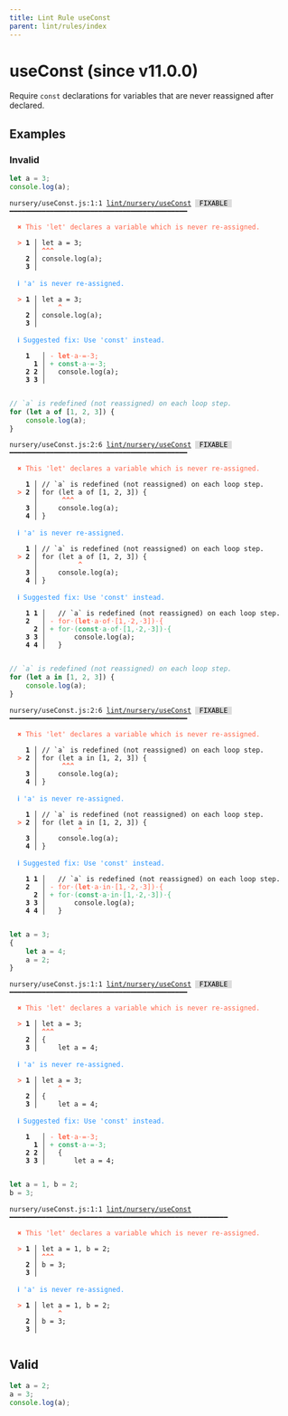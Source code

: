 ```yaml
---
title: Lint Rule useConst
parent: lint/rules/index
---
```


# useConst (since v11.0.0)

Require `const` declarations for variables that are never reassigned after declared.

## Examples

### Invalid

```jsx
let a = 3;
console.log(a);
```

<pre class="language-text"><code class="language-text">nursery/useConst.js:1:1 <a href="https://docs.rome.tools/lint/rules/useConst">lint/nursery/useConst</a> <span style="color: #000; background-color: #ddd;"> FIXABLE </span> ━━━━━━━━━━━━━━━━━━━━━━━━━━━━━━━━━━━━━━━━━━━━

<strong><span style="color: Tomato;">  </span></strong><strong><span style="color: Tomato;">✖</span></strong> <span style="color: Tomato;">This 'let' declares a variable which is never re-assigned.</span>
  
<strong><span style="color: Tomato;">  </span></strong><strong><span style="color: Tomato;">&gt;</span></strong> <strong>1 │ </strong>let a = 3;
   <strong>   │ </strong><strong><span style="color: Tomato;">^</span></strong><strong><span style="color: Tomato;">^</span></strong><strong><span style="color: Tomato;">^</span></strong>
    <strong>2 │ </strong>console.log(a);
    <strong>3 │ </strong>
  
<strong><span style="color: rgb(38, 148, 255);">  </span></strong><strong><span style="color: rgb(38, 148, 255);">ℹ</span></strong> <span style="color: rgb(38, 148, 255);">'a' is never re-assigned.</span>
  
<strong><span style="color: Tomato;">  </span></strong><strong><span style="color: Tomato;">&gt;</span></strong> <strong>1 │ </strong>let a = 3;
   <strong>   │ </strong>    <strong><span style="color: Tomato;">^</span></strong>
    <strong>2 │ </strong>console.log(a);
    <strong>3 │ </strong>
  
<strong><span style="color: rgb(38, 148, 255);">  </span></strong><strong><span style="color: rgb(38, 148, 255);">ℹ</span></strong> <span style="color: rgb(38, 148, 255);">Suggested fix</span><span style="color: rgb(38, 148, 255);">: </span><span style="color: rgb(38, 148, 255);">Use 'const' instead.</span>
  
    <strong>1</strong>  <strong> │ </strong><span style="color: Tomato;">-</span> <span style="color: Tomato;"><strong>l</strong></span><span style="color: Tomato;"><strong>e</strong></span><span style="color: Tomato;"><strong>t</strong></span><span style="color: Tomato;"><span style="opacity: 0.8;">·</span></span><span style="color: Tomato;">a</span><span style="color: Tomato;"><span style="opacity: 0.8;">·</span></span><span style="color: Tomato;">=</span><span style="color: Tomato;"><span style="opacity: 0.8;">·</span></span><span style="color: Tomato;">3</span><span style="color: Tomato;">;</span>
      <strong>1</strong><strong> │ </strong><span style="color: MediumSeaGreen;">+</span> <span style="color: MediumSeaGreen;"><strong>c</strong></span><span style="color: MediumSeaGreen;"><strong>o</strong></span><span style="color: MediumSeaGreen;"><strong>n</strong></span><span style="color: MediumSeaGreen;"><strong>s</strong></span><span style="color: MediumSeaGreen;"><strong>t</strong></span><span style="color: MediumSeaGreen;"><span style="opacity: 0.8;">·</span></span><span style="color: MediumSeaGreen;">a</span><span style="color: MediumSeaGreen;"><span style="opacity: 0.8;">·</span></span><span style="color: MediumSeaGreen;">=</span><span style="color: MediumSeaGreen;"><span style="opacity: 0.8;">·</span></span><span style="color: MediumSeaGreen;">3</span><span style="color: MediumSeaGreen;">;</span>
    <strong>2</strong> <strong>2</strong><strong> │ </strong>  console.log(a);
    <strong>3</strong> <strong>3</strong><strong> │ </strong>  
  
</code></pre>

```jsx
// `a` is redefined (not reassigned) on each loop step.
for (let a of [1, 2, 3]) {
    console.log(a);
}
```

<pre class="language-text"><code class="language-text">nursery/useConst.js:2:6 <a href="https://docs.rome.tools/lint/rules/useConst">lint/nursery/useConst</a> <span style="color: #000; background-color: #ddd;"> FIXABLE </span> ━━━━━━━━━━━━━━━━━━━━━━━━━━━━━━━━━━━━━━━━━━━━

<strong><span style="color: Tomato;">  </span></strong><strong><span style="color: Tomato;">✖</span></strong> <span style="color: Tomato;">This 'let' declares a variable which is never re-assigned.</span>
  
    <strong>1 │ </strong>// `a` is redefined (not reassigned) on each loop step.
<strong><span style="color: Tomato;">  </span></strong><strong><span style="color: Tomato;">&gt;</span></strong> <strong>2 │ </strong>for (let a of [1, 2, 3]) {
   <strong>   │ </strong>     <strong><span style="color: Tomato;">^</span></strong><strong><span style="color: Tomato;">^</span></strong><strong><span style="color: Tomato;">^</span></strong>
    <strong>3 │ </strong>    console.log(a);
    <strong>4 │ </strong>}
  
<strong><span style="color: rgb(38, 148, 255);">  </span></strong><strong><span style="color: rgb(38, 148, 255);">ℹ</span></strong> <span style="color: rgb(38, 148, 255);">'a' is never re-assigned.</span>
  
    <strong>1 │ </strong>// `a` is redefined (not reassigned) on each loop step.
<strong><span style="color: Tomato;">  </span></strong><strong><span style="color: Tomato;">&gt;</span></strong> <strong>2 │ </strong>for (let a of [1, 2, 3]) {
   <strong>   │ </strong>         <strong><span style="color: Tomato;">^</span></strong>
    <strong>3 │ </strong>    console.log(a);
    <strong>4 │ </strong>}
  
<strong><span style="color: rgb(38, 148, 255);">  </span></strong><strong><span style="color: rgb(38, 148, 255);">ℹ</span></strong> <span style="color: rgb(38, 148, 255);">Suggested fix</span><span style="color: rgb(38, 148, 255);">: </span><span style="color: rgb(38, 148, 255);">Use 'const' instead.</span>
  
    <strong>1</strong> <strong>1</strong><strong> │ </strong>  // `a` is redefined (not reassigned) on each loop step.
    <strong>2</strong>  <strong> │ </strong><span style="color: Tomato;">-</span> <span style="color: Tomato;">f</span><span style="color: Tomato;">o</span><span style="color: Tomato;">r</span><span style="color: Tomato;"><span style="opacity: 0.8;">·</span></span><span style="color: Tomato;">(</span><span style="color: Tomato;"><strong>l</strong></span><span style="color: Tomato;"><strong>e</strong></span><span style="color: Tomato;"><strong>t</strong></span><span style="color: Tomato;"><span style="opacity: 0.8;">·</span></span><span style="color: Tomato;">a</span><span style="color: Tomato;"><span style="opacity: 0.8;">·</span></span><span style="color: Tomato;">o</span><span style="color: Tomato;">f</span><span style="color: Tomato;"><span style="opacity: 0.8;">·</span></span><span style="color: Tomato;">[</span><span style="color: Tomato;">1</span><span style="color: Tomato;">,</span><span style="color: Tomato;"><span style="opacity: 0.8;">·</span></span><span style="color: Tomato;">2</span><span style="color: Tomato;">,</span><span style="color: Tomato;"><span style="opacity: 0.8;">·</span></span><span style="color: Tomato;">3</span><span style="color: Tomato;">]</span><span style="color: Tomato;">)</span><span style="color: Tomato;"><span style="opacity: 0.8;">·</span></span><span style="color: Tomato;">{</span>
      <strong>2</strong><strong> │ </strong><span style="color: MediumSeaGreen;">+</span> <span style="color: MediumSeaGreen;">f</span><span style="color: MediumSeaGreen;">o</span><span style="color: MediumSeaGreen;">r</span><span style="color: MediumSeaGreen;"><span style="opacity: 0.8;">·</span></span><span style="color: MediumSeaGreen;">(</span><span style="color: MediumSeaGreen;"><strong>c</strong></span><span style="color: MediumSeaGreen;"><strong>o</strong></span><span style="color: MediumSeaGreen;"><strong>n</strong></span><span style="color: MediumSeaGreen;"><strong>s</strong></span><span style="color: MediumSeaGreen;"><strong>t</strong></span><span style="color: MediumSeaGreen;"><span style="opacity: 0.8;">·</span></span><span style="color: MediumSeaGreen;">a</span><span style="color: MediumSeaGreen;"><span style="opacity: 0.8;">·</span></span><span style="color: MediumSeaGreen;">o</span><span style="color: MediumSeaGreen;">f</span><span style="color: MediumSeaGreen;"><span style="opacity: 0.8;">·</span></span><span style="color: MediumSeaGreen;">[</span><span style="color: MediumSeaGreen;">1</span><span style="color: MediumSeaGreen;">,</span><span style="color: MediumSeaGreen;"><span style="opacity: 0.8;">·</span></span><span style="color: MediumSeaGreen;">2</span><span style="color: MediumSeaGreen;">,</span><span style="color: MediumSeaGreen;"><span style="opacity: 0.8;">·</span></span><span style="color: MediumSeaGreen;">3</span><span style="color: MediumSeaGreen;">]</span><span style="color: MediumSeaGreen;">)</span><span style="color: MediumSeaGreen;"><span style="opacity: 0.8;">·</span></span><span style="color: MediumSeaGreen;">{</span>
    <strong>3</strong> <strong>3</strong><strong> │ </strong>      console.log(a);
    <strong>4</strong> <strong>4</strong><strong> │ </strong>  }
  
</code></pre>

```jsx
// `a` is redefined (not reassigned) on each loop step.
for (let a in [1, 2, 3]) {
    console.log(a);
}
```

<pre class="language-text"><code class="language-text">nursery/useConst.js:2:6 <a href="https://docs.rome.tools/lint/rules/useConst">lint/nursery/useConst</a> <span style="color: #000; background-color: #ddd;"> FIXABLE </span> ━━━━━━━━━━━━━━━━━━━━━━━━━━━━━━━━━━━━━━━━━━━━

<strong><span style="color: Tomato;">  </span></strong><strong><span style="color: Tomato;">✖</span></strong> <span style="color: Tomato;">This 'let' declares a variable which is never re-assigned.</span>
  
    <strong>1 │ </strong>// `a` is redefined (not reassigned) on each loop step.
<strong><span style="color: Tomato;">  </span></strong><strong><span style="color: Tomato;">&gt;</span></strong> <strong>2 │ </strong>for (let a in [1, 2, 3]) {
   <strong>   │ </strong>     <strong><span style="color: Tomato;">^</span></strong><strong><span style="color: Tomato;">^</span></strong><strong><span style="color: Tomato;">^</span></strong>
    <strong>3 │ </strong>    console.log(a);
    <strong>4 │ </strong>}
  
<strong><span style="color: rgb(38, 148, 255);">  </span></strong><strong><span style="color: rgb(38, 148, 255);">ℹ</span></strong> <span style="color: rgb(38, 148, 255);">'a' is never re-assigned.</span>
  
    <strong>1 │ </strong>// `a` is redefined (not reassigned) on each loop step.
<strong><span style="color: Tomato;">  </span></strong><strong><span style="color: Tomato;">&gt;</span></strong> <strong>2 │ </strong>for (let a in [1, 2, 3]) {
   <strong>   │ </strong>         <strong><span style="color: Tomato;">^</span></strong>
    <strong>3 │ </strong>    console.log(a);
    <strong>4 │ </strong>}
  
<strong><span style="color: rgb(38, 148, 255);">  </span></strong><strong><span style="color: rgb(38, 148, 255);">ℹ</span></strong> <span style="color: rgb(38, 148, 255);">Suggested fix</span><span style="color: rgb(38, 148, 255);">: </span><span style="color: rgb(38, 148, 255);">Use 'const' instead.</span>
  
    <strong>1</strong> <strong>1</strong><strong> │ </strong>  // `a` is redefined (not reassigned) on each loop step.
    <strong>2</strong>  <strong> │ </strong><span style="color: Tomato;">-</span> <span style="color: Tomato;">f</span><span style="color: Tomato;">o</span><span style="color: Tomato;">r</span><span style="color: Tomato;"><span style="opacity: 0.8;">·</span></span><span style="color: Tomato;">(</span><span style="color: Tomato;"><strong>l</strong></span><span style="color: Tomato;"><strong>e</strong></span><span style="color: Tomato;"><strong>t</strong></span><span style="color: Tomato;"><span style="opacity: 0.8;">·</span></span><span style="color: Tomato;">a</span><span style="color: Tomato;"><span style="opacity: 0.8;">·</span></span><span style="color: Tomato;">i</span><span style="color: Tomato;">n</span><span style="color: Tomato;"><span style="opacity: 0.8;">·</span></span><span style="color: Tomato;">[</span><span style="color: Tomato;">1</span><span style="color: Tomato;">,</span><span style="color: Tomato;"><span style="opacity: 0.8;">·</span></span><span style="color: Tomato;">2</span><span style="color: Tomato;">,</span><span style="color: Tomato;"><span style="opacity: 0.8;">·</span></span><span style="color: Tomato;">3</span><span style="color: Tomato;">]</span><span style="color: Tomato;">)</span><span style="color: Tomato;"><span style="opacity: 0.8;">·</span></span><span style="color: Tomato;">{</span>
      <strong>2</strong><strong> │ </strong><span style="color: MediumSeaGreen;">+</span> <span style="color: MediumSeaGreen;">f</span><span style="color: MediumSeaGreen;">o</span><span style="color: MediumSeaGreen;">r</span><span style="color: MediumSeaGreen;"><span style="opacity: 0.8;">·</span></span><span style="color: MediumSeaGreen;">(</span><span style="color: MediumSeaGreen;"><strong>c</strong></span><span style="color: MediumSeaGreen;"><strong>o</strong></span><span style="color: MediumSeaGreen;"><strong>n</strong></span><span style="color: MediumSeaGreen;"><strong>s</strong></span><span style="color: MediumSeaGreen;"><strong>t</strong></span><span style="color: MediumSeaGreen;"><span style="opacity: 0.8;">·</span></span><span style="color: MediumSeaGreen;">a</span><span style="color: MediumSeaGreen;"><span style="opacity: 0.8;">·</span></span><span style="color: MediumSeaGreen;">i</span><span style="color: MediumSeaGreen;">n</span><span style="color: MediumSeaGreen;"><span style="opacity: 0.8;">·</span></span><span style="color: MediumSeaGreen;">[</span><span style="color: MediumSeaGreen;">1</span><span style="color: MediumSeaGreen;">,</span><span style="color: MediumSeaGreen;"><span style="opacity: 0.8;">·</span></span><span style="color: MediumSeaGreen;">2</span><span style="color: MediumSeaGreen;">,</span><span style="color: MediumSeaGreen;"><span style="opacity: 0.8;">·</span></span><span style="color: MediumSeaGreen;">3</span><span style="color: MediumSeaGreen;">]</span><span style="color: MediumSeaGreen;">)</span><span style="color: MediumSeaGreen;"><span style="opacity: 0.8;">·</span></span><span style="color: MediumSeaGreen;">{</span>
    <strong>3</strong> <strong>3</strong><strong> │ </strong>      console.log(a);
    <strong>4</strong> <strong>4</strong><strong> │ </strong>  }
  
</code></pre>

```jsx
let a = 3;
{
    let a = 4;
    a = 2;
}
```

<pre class="language-text"><code class="language-text">nursery/useConst.js:1:1 <a href="https://docs.rome.tools/lint/rules/useConst">lint/nursery/useConst</a> <span style="color: #000; background-color: #ddd;"> FIXABLE </span> ━━━━━━━━━━━━━━━━━━━━━━━━━━━━━━━━━━━━━━━━━━━━

<strong><span style="color: Tomato;">  </span></strong><strong><span style="color: Tomato;">✖</span></strong> <span style="color: Tomato;">This 'let' declares a variable which is never re-assigned.</span>
  
<strong><span style="color: Tomato;">  </span></strong><strong><span style="color: Tomato;">&gt;</span></strong> <strong>1 │ </strong>let a = 3;
   <strong>   │ </strong><strong><span style="color: Tomato;">^</span></strong><strong><span style="color: Tomato;">^</span></strong><strong><span style="color: Tomato;">^</span></strong>
    <strong>2 │ </strong>{
    <strong>3 │ </strong>    let a = 4;
  
<strong><span style="color: rgb(38, 148, 255);">  </span></strong><strong><span style="color: rgb(38, 148, 255);">ℹ</span></strong> <span style="color: rgb(38, 148, 255);">'a' is never re-assigned.</span>
  
<strong><span style="color: Tomato;">  </span></strong><strong><span style="color: Tomato;">&gt;</span></strong> <strong>1 │ </strong>let a = 3;
   <strong>   │ </strong>    <strong><span style="color: Tomato;">^</span></strong>
    <strong>2 │ </strong>{
    <strong>3 │ </strong>    let a = 4;
  
<strong><span style="color: rgb(38, 148, 255);">  </span></strong><strong><span style="color: rgb(38, 148, 255);">ℹ</span></strong> <span style="color: rgb(38, 148, 255);">Suggested fix</span><span style="color: rgb(38, 148, 255);">: </span><span style="color: rgb(38, 148, 255);">Use 'const' instead.</span>
  
    <strong>1</strong>  <strong> │ </strong><span style="color: Tomato;">-</span> <span style="color: Tomato;"><strong>l</strong></span><span style="color: Tomato;"><strong>e</strong></span><span style="color: Tomato;"><strong>t</strong></span><span style="color: Tomato;"><span style="opacity: 0.8;">·</span></span><span style="color: Tomato;">a</span><span style="color: Tomato;"><span style="opacity: 0.8;">·</span></span><span style="color: Tomato;">=</span><span style="color: Tomato;"><span style="opacity: 0.8;">·</span></span><span style="color: Tomato;">3</span><span style="color: Tomato;">;</span>
      <strong>1</strong><strong> │ </strong><span style="color: MediumSeaGreen;">+</span> <span style="color: MediumSeaGreen;"><strong>c</strong></span><span style="color: MediumSeaGreen;"><strong>o</strong></span><span style="color: MediumSeaGreen;"><strong>n</strong></span><span style="color: MediumSeaGreen;"><strong>s</strong></span><span style="color: MediumSeaGreen;"><strong>t</strong></span><span style="color: MediumSeaGreen;"><span style="opacity: 0.8;">·</span></span><span style="color: MediumSeaGreen;">a</span><span style="color: MediumSeaGreen;"><span style="opacity: 0.8;">·</span></span><span style="color: MediumSeaGreen;">=</span><span style="color: MediumSeaGreen;"><span style="opacity: 0.8;">·</span></span><span style="color: MediumSeaGreen;">3</span><span style="color: MediumSeaGreen;">;</span>
    <strong>2</strong> <strong>2</strong><strong> │ </strong>  {
    <strong>3</strong> <strong>3</strong><strong> │ </strong>      let a = 4;
  
</code></pre>

```jsx
let a = 1, b = 2;
b = 3;
```

<pre class="language-text"><code class="language-text">nursery/useConst.js:1:1 <a href="https://docs.rome.tools/lint/rules/useConst">lint/nursery/useConst</a> ━━━━━━━━━━━━━━━━━━━━━━━━━━━━━━━━━━━━━━━━━━━━━━━━━━━━━━

<strong><span style="color: Tomato;">  </span></strong><strong><span style="color: Tomato;">✖</span></strong> <span style="color: Tomato;">This 'let' declares a variable which is never re-assigned.</span>
  
<strong><span style="color: Tomato;">  </span></strong><strong><span style="color: Tomato;">&gt;</span></strong> <strong>1 │ </strong>let a = 1, b = 2;
   <strong>   │ </strong><strong><span style="color: Tomato;">^</span></strong><strong><span style="color: Tomato;">^</span></strong><strong><span style="color: Tomato;">^</span></strong>
    <strong>2 │ </strong>b = 3;
    <strong>3 │ </strong>
  
<strong><span style="color: rgb(38, 148, 255);">  </span></strong><strong><span style="color: rgb(38, 148, 255);">ℹ</span></strong> <span style="color: rgb(38, 148, 255);">'a' is never re-assigned.</span>
  
<strong><span style="color: Tomato;">  </span></strong><strong><span style="color: Tomato;">&gt;</span></strong> <strong>1 │ </strong>let a = 1, b = 2;
   <strong>   │ </strong>    <strong><span style="color: Tomato;">^</span></strong>
    <strong>2 │ </strong>b = 3;
    <strong>3 │ </strong>
  
</code></pre>

## Valid

```jsx
let a = 2;
a = 3;
console.log(a);
```

